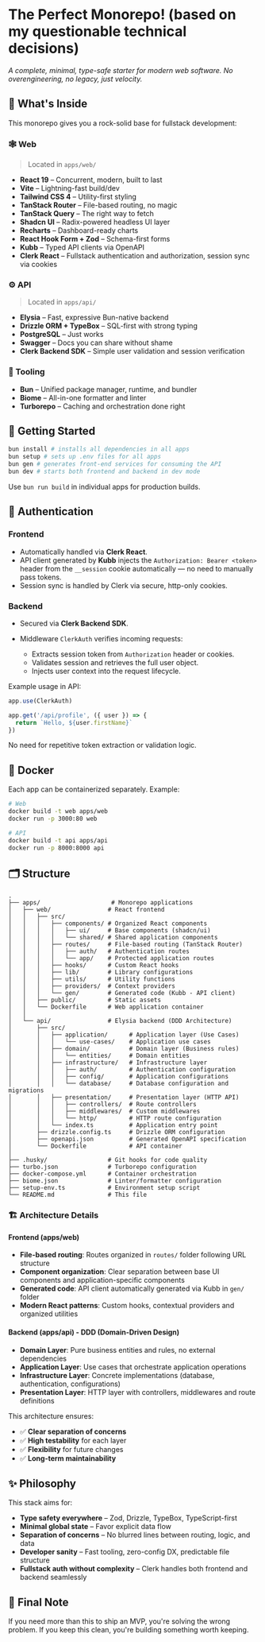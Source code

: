 # The Perfect Monorepo! (based on my questionable technical decisions)

*A complete, minimal, type-safe starter for modern web software. No overengineering, no legacy, just velocity.*

## 🧰 What's Inside

This monorepo gives you a rock-solid base for fullstack development:

### 🕸 Web

> Located in `apps/web/`

* **React 19** – Concurrent, modern, built to last
* **Vite** – Lightning-fast build/dev
* **Tailwind CSS 4** – Utility-first styling
* **TanStack Router** – File-based routing, no magic
* **TanStack Query** – The right way to fetch
* **Shadcn UI** – Radix-powered headless UI layer
* **Recharts** – Dashboard-ready charts
* **React Hook Form + Zod** – Schema-first forms
* **Kubb** – Typed API clients via OpenAPI
* **Clerk React** – Fullstack authentication and authorization, session sync via cookies

### ⚙️ API

> Located in `apps/api/`

* **Elysia** – Fast, expressive Bun-native backend
* **Drizzle ORM + TypeBox** – SQL-first with strong typing
* **PostgreSQL** – Just works
* **Swagger** – Docs you can share without shame
* **Clerk Backend SDK** – Simple user validation and session verification

### 🧱 Tooling

* **Bun** – Unified package manager, runtime, and bundler
* **Biome** – All-in-one formatter and linter
* **Turborepo** – Caching and orchestration done right

## 🏃 Getting Started

```bash
bun install # installs all dependencies in all apps
bun setup # sets up .env files for all apps
bun gen # generates front-end services for consuming the API
bun dev # starts both frontend and backend in dev mode
```

Use `bun run build` in individual apps for production builds.

## 🔐 Authentication

### Frontend

* Automatically handled via **Clerk React**.
* API client generated by **Kubb** injects the `Authorization: Bearer <token>` header from the `__session` cookie automatically — no need to manually pass tokens.
* Session sync is handled by Clerk via secure, http-only cookies.

### Backend

* Secured via **Clerk Backend SDK**.
* Middleware `ClerkAuth` verifies incoming requests:

  * Extracts session token from `Authorization` header or cookies.
  * Validates session and retrieves the full user object.
  * Injects user context into the request lifecycle.

Example usage in API:

```ts
app.use(ClerkAuth)

app.get('/api/profile', ({ user }) => {
  return `Hello, ${user.firstName}`
})
```

No need for repetitive token extraction or validation logic.

## 🐳 Docker

Each app can be containerized separately. Example:

```bash
# Web
docker build -t web apps/web
docker run -p 3000:80 web

# API
docker build -t api apps/api
docker run -p 8000:8000 api
```

## 🗂 Structure

```
.
├── apps/                    # Monorepo applications
│   ├── web/                # React frontend
│   │   ├── src/
│   │   │   ├── components/ # Organized React components
│   │   │   │   ├── ui/     # Base components (shadcn/ui)
│   │   │   │   └── shared/ # Shared application components
│   │   │   ├── routes/     # File-based routing (TanStack Router)
│   │   │   │   ├── auth/   # Authentication routes
│   │   │   │   └── app/    # Protected application routes
│   │   │   ├── hooks/      # Custom React hooks
│   │   │   ├── lib/        # Library configurations
│   │   │   ├── utils/      # Utility functions
│   │   │   ├── providers/  # Context providers
│   │   │   └── gen/        # Generated code (Kubb - API client)
│   │   ├── public/         # Static assets
│   │   └── Dockerfile      # Web application container
│   │
│   └── api/                # Elysia backend (DDD Architecture)
│       ├── src/
│       │   ├── application/      # Application layer (Use Cases)
│       │   │   └── use-cases/    # Application use cases
│       │   ├── domain/           # Domain layer (Business rules)
│       │   │   └── entities/     # Domain entities
│       │   ├── infrastructure/   # Infrastructure layer
│       │   │   ├── auth/         # Authentication configuration
│       │   │   ├── config/       # Application configurations
│       │   │   └── database/     # Database configuration and migrations
│       │   ├── presentation/     # Presentation layer (HTTP API)
│       │   │   ├── controllers/  # Route controllers
│       │   │   ├── middlewares/  # Custom middlewares
│       │   │   └── http/         # HTTP route configuration
│       │   └── index.ts          # Application entry point
│       ├── drizzle.config.ts     # Drizzle ORM configuration
│       ├── openapi.json          # Generated OpenAPI specification
│       └── Dockerfile            # API container
│
├── .husky/                 # Git hooks for code quality
├── turbo.json              # Turborepo configuration
├── docker-compose.yml      # Container orchestration
├── biome.json              # Linter/formatter configuration
├── setup-env.ts            # Environment setup script
└── README.md               # This file
```

### 🏗 Architecture Details

#### Frontend (apps/web)
- **File-based routing**: Routes organized in `routes/` folder following URL structure
- **Component organization**: Clear separation between base UI components and application-specific components
- **Generated code**: API client automatically generated via Kubb in `gen/` folder
- **Modern React patterns**: Custom hooks, contextual providers and organized utilities

#### Backend (apps/api) - DDD (Domain-Driven Design)
- **Domain Layer**: Pure business entities and rules, no external dependencies
- **Application Layer**: Use cases that orchestrate application operations
- **Infrastructure Layer**: Concrete implementations (database, authentication, configurations)
- **Presentation Layer**: HTTP layer with controllers, middlewares and route definitions

This architecture ensures:
- ✅ **Clear separation of concerns**
- ✅ **High testability** for each layer
- ✅ **Flexibility** for future changes
- ✅ **Long-term maintainability**

## ✨ Philosophy

This stack aims for:

* **Type safety everywhere** – Zod, Drizzle, TypeBox, TypeScript-first
* **Minimal global state** – Favor explicit data flow
* **Separation of concerns** – No blurred lines between routing, logic, and data
* **Developer sanity** – Fast tooling, zero-config DX, predictable file structure
* **Fullstack auth without complexity** – Clerk handles both frontend and backend seamlessly

## 🧠 Final Note

If you need more than this to ship an MVP, you're solving the wrong problem.
If you keep this clean, you're building something worth keeping.
